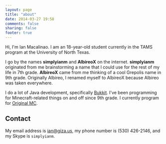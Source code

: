 ```yaml
---
layout: page
title: "about"
date: 2014-03-27 19:58
comments: false
sharing: false
footer: true
---
```


Hi, I'm Ian Macalinao. I am an 18-year-old student currently in the TAMS program at the University of North Texas.

I go by the names **simplyianm** and  **AlbireoX** on the internet. **simplyianm** originated from me brainstorming a name that I could use for the rest of my life in 7th grade. **AlbireoX** came from me thinking of a cool Grepolis name in 9th grade. Originally Albireo, I renamed myself to AlbireoX because Albireo was taken everywhere.

I do a lot of Java development, specifically [Bukkit](http://bukkit.org). I've been programming for Minecraft-related things on and off since 9th grade. I currently program for [Original MC](http://og-site.net).

## Contact
My email address is [ian@giza.us](mailto:ian@giza.us), my phone number is (530) 426-2146, and my Skype is `simplyianm`.
